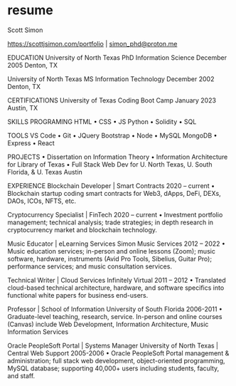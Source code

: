 # resume

Scott Simon

<https://scottjsimon.com/portfolio> | simon_phd@proton.me

EDUCATION
University of North Texas
PhD Information Science
December 2005 Denton, TX

University of North Texas
MS Information Technology
December 2002 Denton, TX

CERTIFICATIONS
University of Texas
Coding Boot Camp
January 2023 Austin, TX

SKILLS
PROGRAMING
HTML • CSS • JS
Python • Solidity • SQL

TOOLS
VS Code • Git • JQuery
Bootstrap • Node • MySQL MongoDB • Express • React

PROJECTS
• Dissertation on Information Theory
• Information Architecture for Library of Texas
• Full Stack Web Dev for U. North Texas, U. South Florida, & U. Texas Austin

EXPERIENCE
Blockchain Developer | Smart Contracts 2020 – current
• Blockchain startup coding smart contracts for Web3, dApps, DeFi, DEXs, DAOs, ICOs, NFTS, etc.

Cryptocurrency Specialist | FinTech 2020 – current
• Investment portfolio management; technical analysis; trade strategies; in depth research in cryptocurrency market and blockchain technology.

Music Educator | eLearning Services
Simon Music Services 2012 – 2022
• Music education services; in-person and online lessons (Zoom); music software, hardware, instruments (Avid Pro Tools, Sibelius, Guitar Pro); performance services; and music consultation services.

Technical Writer | Cloud Services
Infinitely Virtual 2011 – 2012
• Translated cloud-based technical architecture, hardware, and software specifics into functional white papers for business end-users.

Professor | School of Information
University of South Florida 2006-2011
• Graduate-level teaching, research, service. In-person and online courses (Canvas) include Web Development, Information Architecture, Music Information Services

Oracle PeopleSoft Portal | Systems Manager
University of North Texas | Central Web Support 2005-2006
• Oracle PeopleSoft Portal management & administration; full stack web development, object-oriented programming, MySQL database; supporting 40,000+ users including students, faculty, and staff.
